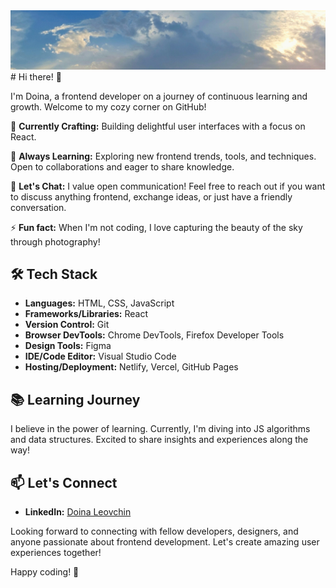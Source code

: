 <img src="https://github.com/Doileo/Doileo/raw/main/Untitled design.png" alt="GitHub Banner">
# Hi there! 👋

I'm Doina, a frontend developer on a journey of continuous learning and growth. Welcome to my cozy corner on GitHub!

🚀 **Currently Crafting:** Building delightful user interfaces with a focus on React.

🌱 **Always Learning:** Exploring new frontend trends, tools, and techniques. Open to collaborations and eager to share knowledge.

💬 **Let's Chat:** I value open communication! Feel free to reach out if you want to discuss anything frontend, exchange ideas, or just have a friendly conversation.

⚡ **Fun fact:** When I'm not coding, I love capturing the beauty of the sky through photography!

## 🛠️ Tech Stack

- **Languages:** HTML, CSS, JavaScript
- **Frameworks/Libraries:** React
- **Version Control:** Git
- **Browser DevTools:** Chrome DevTools, Firefox Developer Tools
- **Design Tools:** Figma
- **IDE/Code Editor:** Visual Studio Code
- **Hosting/Deployment:** Netlify, Vercel, GitHub Pages

## 📚 Learning Journey

I believe in the power of learning. Currently, I'm diving into JS algorithms and data structures. Excited to share insights and experiences along the way!

## 📫 Let's Connect

- **LinkedIn:** [Doina Leovchin](https://www.linkedin.com/in/doinaleovchindeveloper/)

Looking forward to connecting with fellow developers, designers, and anyone passionate about frontend development. Let's create amazing user experiences together!

Happy coding! 🌈



